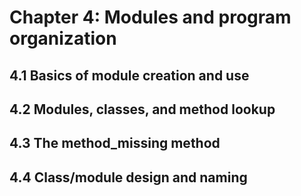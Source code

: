 # Chapter 4: Modules and program organization #

## 4.1 Basics of module creation and use ##

## 4.2 Modules, classes, and method lookup ##

## 4.3 The method_missing method ##

## 4.4 Class/module design and naming ##
